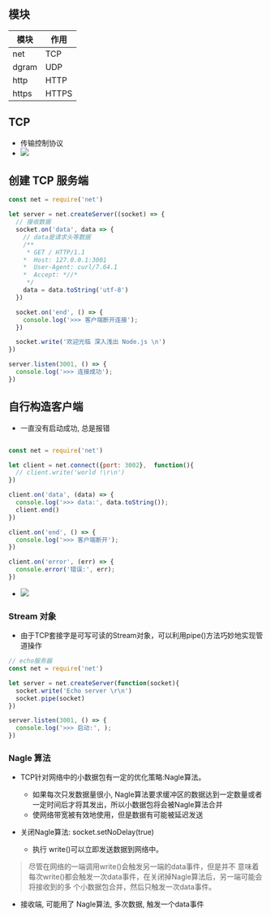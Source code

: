 <style>img {max-width: 400px} .w4{max-width: 400px}.w5{max-width: 500px}</style>


## 模块
|模块|作用|
|--|--|
|net|TCP|
|dgram|UDP|
|http|HTTP|
|https|HTTPS|


## TCP
* 传输控制协议
* ![](https://tva1.sinaimg.cn/large/006tNbRwly1g9j7b6iqosj30xp0rswfc.jpg)


## 创建 TCP 服务端
```js
const net = require('net')

let server = net.createServer((socket) => {
  // 接收数据
  socket.on('data', data => {
    // data是请求头等数据
    /**
     * GET / HTTP/1.1
    *  Host: 127.0.0.1:3001
    *  User-Agent: curl/7.64.1
    *  Accept: *//*
     */
    data = data.toString('utf-8')
  })

  socket.on('end', () => {
    console.log('>>> 客户端断开连接');
  })

  socket.write('欢迎光临 深入浅出 Node.js \n')
})

server.listen(3001, () => {
  console.log('>>> 连接成功');
})
```


## 自行构造客户端
* 一直没有启动成功, 总是报错
```js

const net = require('net')

let client = net.connect({port: 3002},  function(){
  // client.write('world !\r\n')
})

client.on('data', (data) => {
  console.log('>>> data:', data.toString());
  client.end()
})

client.on('end', () => {
  console.log('>>> 客户端断开');
})

client.on('error', (err) => {
  console.error('错误:', err);
})
```
* ![](https://tva1.sinaimg.cn/large/006tNbRwly1g9jaatk4m7j30qe0b00t7.jpg)


### Stream 对象
* 由于TCP套接字是可写可读的Stream对象，可以利用pipe()方法巧妙地实现管道操作
```js
// echo服务器
const net = require('net')

let server = net.createServer(function(socket){
  socket.write('Echo server \r\n')
  socket.pipe(socket)
})

server.listen(3001, () => {
  console.log('>>> 启动:', );
})
```

### Nagle 算法
* TCP针对网络中的小数据包有一定的优化策略:Nagle算法。
  * 如果每次只发数据量很小, Nagle算法要求缓冲区的数据达到一定数量或者一定时间后才将其发出，所以小数据包将会被Nagle算法合并
  * 使网络带宽被有效地使用，但是数据有可能被延迟发送

* 关闭Nagle算法: socket.setNoDelay(true)
  * 执行 write()可以立即发送数据到网络中。

> 尽管在网络的一端调用write()会触发另一端的data事件，但是并不 意味着每次write()都会触发一次data事件，在关闭掉Nagle算法后，另一端可能会将接收到的多 个小数据包合并，然后只触发一次data事件。
* 接收端, 可能用了 Nagle算法, 多次数据, 触发一个data事件